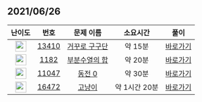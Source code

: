 ## 2021/06/26
| 난이도 | 번호 | 문제 이름 | 소요시간 | 풀이 
|:------:|:----:|:---------:|:------:|:------:|
| <img height="25px" width="25px" src="https://static.solved.ac/tier_small/4.svg"/> | [13410](https://www.acmicpc.net/problem/13410) | [거꾸로 구구단](https://www.acmicpc.net/problem/13410) | 약 15분 | [바로가기](https://github.com/MinsangKong/DailyProblem/blob/main/06-27/1.py)| 
| <img height="25px" width="25px" src="https://static.solved.ac/tier_small/9.svg"/> | [1182](https://www.acmicpc.net/problem/1182) | [부분수열의 합](https://www.acmicpc.net/problem/1182) | 약 20분 | [바로가기](https://github.com/MinsangKong/DailyProblem/blob/main/06-27/2.py)|
| <img height="25px" width="25px" src="https://static.solved.ac/tier_small/9.svg"/> | [11047](https://www.acmicpc.net/problem/11047) | [동전 0](https://www.acmicpc.net/problem/11047) | 약 30분 | [바로가기](https://github.com/MinsangKong/DailyProblem/blob/main/06-27/3.py)| 
| <img height="25px" width="25px" src="https://static.solved.ac/tier_small/13.svg"/> | [16472](https://www.acmicpc.net/problem/16472) | [고냥이](https://www.acmicpc.net/problem/16472) | 약 1시간 20분 | [바로가기](https://github.com/MinsangKong/DailyProblem/blob/main/06-27/4-2.py)|
